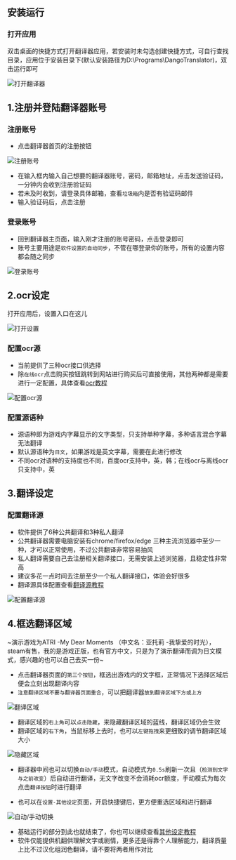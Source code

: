 ## 安装运行
### 打开应用
双击桌面的快捷方式打开翻译器应用，若安装时未勾选创建快捷方式，可自行查找目录，应用位于安装目录下(默认安装路径为D:\Programs\DangoTranslator)，双击运行即可

![打开翻译器](../assets/img/101.webp ':size=50%')

## 1.注册并登陆翻译器账号

### 注册账号
- 点击翻译器首页的注册按钮

![注册账号](../assets/img/103.webp ':size=50%')

- 在输入框内输入自己想要的翻译器账号，密码，邮箱地址，点击发送验证码，一分钟内会收到注册验证码
- 若未及时收到，请登录具体邮箱，查看`垃圾箱`内是否有验证码邮件
- 输入验证码后，点击注册

### 登录账号
- 回到翻译器主页面，输入刚才注册的账号密码，点击登录即可
- 账号主要用途是`软件设置的自动同步`，不管在哪登录你的账号，所有的设置内容都会随之同步

![登录账号](../assets/img/102.webp ':size=50%')

## 2.ocr设定
打开应用后，设置入口在这儿

![打开设置](../assets/img/104.webp ':size=50%')

### 配置ocr源
- 当前提供了三种ocr接口供选择
- 除`在线ocr`点击购买按钮跳转到网站进行购买后可直接使用，其他两种都是需要进行一定配置，具体查看[ocr教程](/4.0/ocr)

![配置ocr源](../assets/img/105.webp ':size=50%')

### 配置源语种
- 源语种即为游戏内字幕显示的文字类型，只支持单种字幕，多种语言混合字幕无法翻译
- 默认源语种为`日文`，如果游戏是英文字幕，需要在此进行修改
- 不同ocr对语种的支持度也不同，百度ocr支持中，英，韩；在线ocr与离线ocr只支持中，英

## 3.翻译设定
### 配置翻译源
- 软件提供了6种公共翻译和3种私人翻译
- 公共翻译器需要电脑安装有chrome/firefox/edge 三种主流浏览器中至少一种，才可以正常使用，不过公共翻译非常容易抽风
- 私人翻译需要自己去注册相关翻译接口，无需安装上述浏览器，且稳定性非常高
- 建议多花一点时间去注册至少一个私人翻译接口，体验会好很多
- 翻译源具体配置查看[翻译源教程](/4.0/translate)

![配置翻译源](../assets/img/106.webp ':size=50%')

## 4.框选翻译区域
~演示游戏为ATRI -My Dear Moments （中文名：亚托莉 -我挚爱的时光），steam有售，我的是游戏正版，也有官方中文，只是为了演示翻译而调为日文模式，感兴趣的也可以自己去买一份~
- 点击翻译器页面的`第三个按钮`，框选出游戏内的文字框，正常情况下选择区域后便会立刻出现翻译内容
- `注意翻译区域不要与翻译器页面重合`，可以把翻译器`放到翻译区域下方或上方`

![翻译区域](../assets/img/43.webp ':size=50%')

- 翻译区域的`右上角`可以`点击隐藏`，来隐藏翻译区域的蓝线，翻译区域仍会生效
- 翻译区域的`右下角`，当鼠标移上去时，也可以`左键拖拽`来更细致的调节翻译区域大小

![隐藏区域](../assets/img/44.webp ':size=50%')

- 翻译器中间也可以切换`自动/手动`模式，自动模式为`0.5s`刷新一次且（`检测到文字与之前改变`）后自动进行翻译，无文字改变不会消耗ocr额度，手动模式为每次点击`翻译按钮`时进行翻译

- 也可以在`设置-其他设定`页面，开启快捷键后，更方便重选区域和进行翻译

![自动/手动切换](../assets/img/45.webp ':size=50%')

- 基础运行的部分到此也就结束了，你也可以继续查看[其他设定教程](/3.6/basic/else)
- 软件仅能提供机翻供理解文字或剧情，更多还是得靠个人理解能力，翻译质量上比不过汉化组润色翻译，请不要将两者用作对比